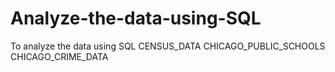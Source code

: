 # Analyze-the-data-using-SQL
To analyze the data using SQL CENSUS_DATA CHICAGO_PUBLIC_SCHOOLS CHICAGO_CRIME_DATA
